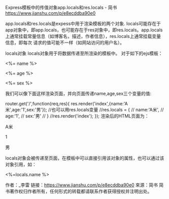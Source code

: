 Express模板中的传值对象app.locals和res.locals - 简书 https://www.jianshu.com/p/e8ecddba90e0

app.locals和res.locals是expess中用于渲染模板的两个对象.
locals可能存在于app对象中，即app.locals，也可能存在于res对象中，即res.locals。app.locals上通常挂载常量信息（如博客名，描述，作者信息），res.locals上通常挂载变量信息，即每次 请求的值可能不一样（如网站访问的用户名）。

locals对象
locals对象用于将数据传递至所渲染的模板中。
对于如下的ejs模板：

<p><%= name %></p>
<p><%= age %></p>
<p><%= sex %></p>
我们可以像下面这样渲染页面，并向页面传递name,age,sex三个变量的值:

router.get('/',function(req,res){
    res.render('index',{name:'A米',age:'1',sex:'男'});
    //也可以用res.locals变量
    //res.locals = {
    //   name:'A米',
    //    age:'1',
    //    sex:'男'
    // }
    //res.render('index');
});
渲染后的HTML页面为：

<p>A米</p>
<p>1</p>
<p>男</p>
locals对象会被传递至页面，在模板中可以直接引用该对象的属性，也可以通过该对象引用，如：<p><%=locals.name %></p>

作者：_李雷
链接：https://www.jianshu.com/p/e8ecddba90e0
來源：简书
简书著作权归作者所有，任何形式的转载都请联系作者获得授权并注明出处。